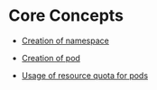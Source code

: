 # Core Concepts

- [Creation of namespace](namespace.yml)

- [Creation of pod](pod.yml)

- [Usage of resource quota for pods](resourcequota.yml)

